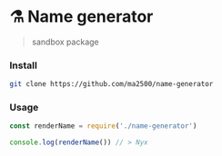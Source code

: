 # :alembic: Name generator

> sandbox package

### Install

```sh
git clone https://github.com/ma2500/name-generator
```

### Usage

```js
const renderName = require('./name-generator')

console.log(renderName()) // > Nyx
```
